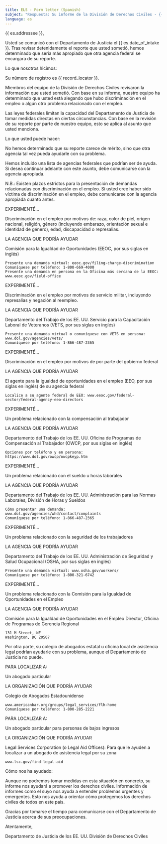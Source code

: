 ```yaml
---
title: ELS - Form letter (Spanish)
subject: "Respuesta: Su informe de la División de Derechos Civiles - {{ record_locator }} de la Sección {{ es.section_name }}"
language: es
---
```

{{ es.addressee }},

Usted se comunicó con el Departamento de Justicia el {{ es.date_of_intake }}. Tras revisar detenidamente el reporte que usted sometió, hemos determinado que sería más apropiado que otra agencia federal se encargara de su reporte.

Lo que nosotros hicimos:

Su número de registro es {{ record_locator }}.

Miembros del equipo de la División de Derechos Civiles revisaron la información que usted sometió. Con base en su informe, nuestro equipo ha determinado que usted está alegando que hubo discriminación en el empleo o algún otro problema relacionado con el empleo.

Las leyes federales limitan la capacidad del Departamento de Justicia de tomar medidas directas en ciertas circunstancias. Con base en la revisión de su reporte por parte de nuestro equipo, esto se aplica al asunto que usted menciona.

Lo que usted puede hacer:

No hemos determinado que su reporte carece de mérito, sino que otra agencia tal vez pueda ayudarle con su problema.

Hemos incluido una lista de agencias federales que podrían ser de ayuda. Si desea continuar adelante con este asunto, debe comunicarse con la agencia apropiada.

N.B.: Existen plazos estrictos para la presentación de demandas relacionadas con discriminación en el empleo. Si usted cree haber sido víctima de discriminación en el empleo, debe comunicarse con la agencia apropiada cuanto antes.

EXPERIMENTÉ...

Discriminación en el empleo por motivos de: raza, color de piel, origen nacional, religión, género (incluyendo embarazo, orientación sexual e identidad de género), edad, discapacidad o represalias.

LA AGENCIA QUE PODRÍA AYUDAR

Comisión para la Igualdad de Oportunidades (EEOC, por sus siglas en inglés)

    Presente una demanda virtual: eeoc.gov/filing-charge-discrimination
    Comuníquese por teléfono: 1-800-669-4000
    Presente una demanda en persona en la Oficina más cercana de la EEOC: www.eeoc.gov/field-office

EXPERIMENTÉ...

Discriminación en el empleo por motivos de servicio militar, incluyendo represalias y negación al reempleo.

LA AGENCIA QUE PODRÍA AYUDAR

Departamento del Trabajo de los EE. UU.
Servicio para la Capacitación Laboral de Veteranos (VETS, por sus siglas en inglés)

    Presente una demanda virtual o comuníquese con VETS en persona: www.dol.gov/agencies/vets/
    Comuníquese por teléfono: 1-866-487-2365

EXPERIMENTÉ...

Discriminación en el empleo por motivos de por parte del gobierno federal

LA AGENCIA QUE PODRÍA AYUDAR

El agente para la igualdad de oportunidades en el empleo (EEO, por sus siglas en inglés) de su agencia federal

    Localice a su agente federal de EEO: www.eeoc.gov/federal-sector/federal-agency-eeo-directors

EXPERIMENTÉ...

Un problema relacionado con la compensación al trabajador

LA AGENCIA QUE PODRÍA AYUDAR

Departamento del Trabajo de los EE. UU.
Oficina de Programas de Compensación al Trabajador (OWCP, por sus siglas en inglés)

    Opciones por teléfono y en persona:
    https://www.dol.gov/owcp/owcpkeyp.htm

EXPERIMENTÉ...

Un problema relacionado con el sueldo u horas laborales

LA AGENCIA QUE PODRÍA AYUDAR

Departamento del Trabajo de los EE. UU.
Administración para las Normas Laborales, División de Horas y Sueldos

    Cómo presentar una demanda: www.dol.gov/agencies/whd/contact/complaints
    Comuníquese por teléfono: 1-866-487-2365

EXPERIMENTÉ...

Un problema relacionado con la seguridad de los trabajadores

LA AGENCIA QUE PODRÍA AYUDAR

Departamento del Trabajo de los EE. UU.
Administración de Seguridad y Salud Ocupacional (OSHA, por sus siglas en inglés)

    Presente una demanda virtual: www.osha.gov/workers/
    Comuníquese por teléfono: 1-800-321-6742

EXPERIMENTÉ...

Un problema relacionado con la Comisión para la Igualdad de Oportunidades en el Empleo

LA AGENCIA QUE PODRÍA AYUDAR

Comisión para la Igualdad de Oportunidades en el Empleo
Director, Oficina de Programas de Gerencia Regional

    131 M Street, NE
    Washington, DC 20507

Por otra parte, su colegio de abogados estatal u oficina local de asistencia legal podrían ayudarle con su problema, aunque el Departamento de Justicia no puede.

PARA LOCALIZAR A:

Un abogado particular

LA ORGANIZACIÓN QUE PODRÍA AYUDAR

Colegio de Abogados Estadounidense

    www.americanbar.org/groups/legal_services/flh-home
    Comuníquese por teléfono: 1-800-285-2221

PARA LOCALIZAR A:

Un abogado particular para personas de bajos ingresos

LA ORGANIZACIÓN QUE PODRÍA AYUDAR

Legal Services Corporation (o Legal Aid Offices):
Para que le ayuden a localizar a un abogado de asistencia legal por su zona

    www.lsc.gov/find-legal-aid

Cómo nos ha ayudado:

Aunque no podremos tomar medidas en esta situación en concreto, su informe nos ayudará a promover los derechos civiles. Información de informes como el suyo nos ayuda a entender problemas urgentes y emergentes. Esto nos ayuda a orientar cómo protegemos los derechos civiles de todos en este país.

Gracias por tomarse el tiempo para comunicarse con el Departamento de Justicia acerca de sus preocupaciones.

Atentamente,

Departamento de Justicia de los EE. UU.
División de Derechos Civiles
